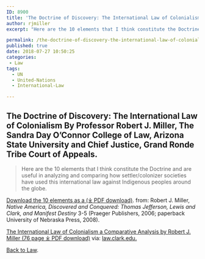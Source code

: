 ```yaml
---
ID: 8900
title: 'The Doctrine of Discovery: The International Law of Colonialism'
author: rjmiller
excerpt: "Here are the 10 elements that I think constitute the Doctrine and are useful in analyzing and comparing how settler-colonizer societies have used this international law against Indigenous peoples around the globe."

permalink: /the-doctrine-of-discovery-the-international-law-of-colonialism/
published: true
date: 2018-07-27 10:50:25
categories:
 - Law
tags:
  - UN
  - United-Nations
  - International-Law

---
```

## The Doctrine of Discovery: The International Law of Colonialism By Professor Robert J. Miller, The Sandra Day O’Connor College of Law, Arizona State University and Chief Justice, Grand Ronde Tribe Court of Appeals.

> Here are the 10 elements that I think constitute the Doctrine and are useful in analyzing and comparing how settler/colonizer societies have used this international law against Indigenous peoples around the globe.

[Download the 10 elements as a (⤓ PDF download)](https://doctrineofdiscovery.org/assets/pdfs/DiscoveryElementsOnondaga2014.pdf). from: Robert J. Miller, _Native America, Discovered and Conquered: Thomas Jefferson, Lewis and Clark, and Manifest Destiny_ 3-5 (Praeger Publishers, 2006; paperback University of Nebraska Press, 2008).

[The International Law of Colonialism a Comparative Analysis by Robert J. Miller (76 page ⤓ PDF download)](https://doctrineofdiscovery.org/assets/pdfs/lcb154art1millerpdf.pdf) via: [law.clark.edu.](https://law.lclark.edu/)

[Back to Law](https://doctrineofdiscovery.org/law/).
